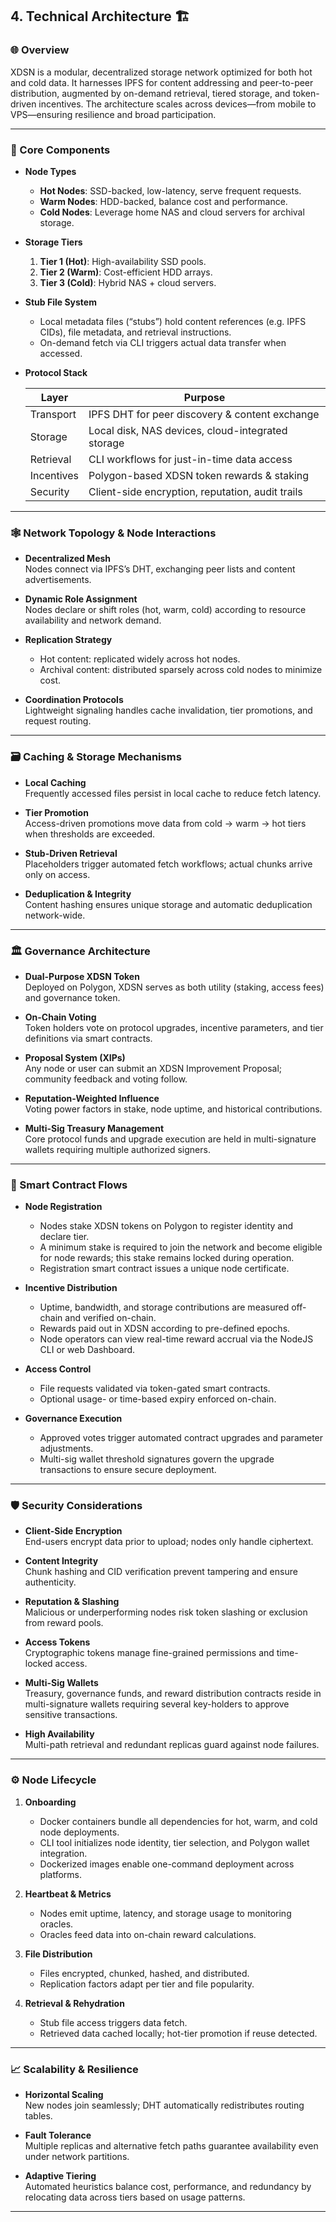 ## 4. Technical Architecture 🏗️

### 🌐 Overview

XDSN is a modular, decentralized storage network optimized for both hot and cold data. It harnesses IPFS for content addressing and peer-to-peer distribution, augmented by on-demand retrieval, tiered storage, and token-driven incentives. The architecture scales across devices—from mobile to VPS—ensuring resilience and broad participation.

---

### 🧩 Core Components

- **Node Types**

  - **Hot Nodes**: SSD-backed, low-latency, serve frequent requests.
  - **Warm Nodes**: HDD-backed, balance cost and performance.
  - **Cold Nodes**: Leverage home NAS and cloud servers for archival storage.

- **Storage Tiers**

  1. **Tier 1 (Hot)**: High-availability SSD pools.
  2. **Tier 2 (Warm)**: Cost-efficient HDD arrays.
  3. **Tier 3 (Cold)**: Hybrid NAS + cloud servers.

- **Stub File System**

  - Local metadata files (“stubs”) hold content references (e.g. IPFS CIDs), file metadata, and retrieval instructions.
  - On-demand fetch via CLI triggers actual data transfer when accessed.

- **Protocol Stack**

  | Layer      | Purpose                                           |
  | ---------- | ------------------------------------------------- |
  | Transport  | IPFS DHT for peer discovery & content exchange    |
  | Storage    | Local disk, NAS devices, cloud-integrated storage |
  | Retrieval  | CLI workflows for just-in-time data access        |
  | Incentives | Polygon-based XDSN token rewards & staking        |
  | Security   | Client-side encryption, reputation, audit trails  |

---

### 🕸️ Network Topology & Node Interactions

- **Decentralized Mesh**  
  Nodes connect via IPFS’s DHT, exchanging peer lists and content advertisements.

- **Dynamic Role Assignment**  
  Nodes declare or shift roles (hot, warm, cold) according to resource availability and network demand.

- **Replication Strategy**

  - Hot content: replicated widely across hot nodes.
  - Archival content: distributed sparsely across cold nodes to minimize cost.

- **Coordination Protocols**  
  Lightweight signaling handles cache invalidation, tier promotions, and request routing.

---

### 🗃️ Caching & Storage Mechanisms

- **Local Caching**  
  Frequently accessed files persist in local cache to reduce fetch latency.

- **Tier Promotion**  
  Access-driven promotions move data from cold → warm → hot tiers when thresholds are exceeded.

- **Stub-Driven Retrieval**  
  Placeholders trigger automated fetch workflows; actual chunks arrive only on access.

- **Deduplication & Integrity**  
  Content hashing ensures unique storage and automatic deduplication network-wide.

---

### 🏛️ Governance Architecture

- **Dual-Purpose XDSN Token**  
  Deployed on Polygon, XDSN serves as both utility (staking, access fees) and governance token.

- **On-Chain Voting**  
  Token holders vote on protocol upgrades, incentive parameters, and tier definitions via smart contracts.

- **Proposal System (XIPs)**  
  Any node or user can submit an XDSN Improvement Proposal; community feedback and voting follow.

- **Reputation-Weighted Influence**  
  Voting power factors in stake, node uptime, and historical contributions.

- **Multi-Sig Treasury Management**  
  Core protocol funds and upgrade execution are held in multi-signature wallets requiring multiple authorized signers.

---

### 📜 Smart Contract Flows

- **Node Registration**

  - Nodes stake XDSN tokens on Polygon to register identity and declare tier.
  - A minimum stake is required to join the network and become eligible for node rewards; this stake remains locked during operation.
  - Registration smart contract issues a unique node certificate.

- **Incentive Distribution**

  - Uptime, bandwidth, and storage contributions are measured off-chain and verified on-chain.
  - Rewards paid out in XDSN according to pre-defined epochs.
  - Node operators can view real-time reward accrual via the NodeJS CLI or web Dashboard.

- **Access Control**

  - File requests validated via token-gated smart contracts.
  - Optional usage- or time-based expiry enforced on-chain.

- **Governance Execution**
  - Approved votes trigger automated contract upgrades and parameter adjustments.
  - Multi-sig wallet threshold signatures govern the upgrade transactions to ensure secure deployment.

---

### 🛡️ Security Considerations

- **Client-Side Encryption**  
  End-users encrypt data prior to upload; nodes only handle ciphertext.

- **Content Integrity**  
  Chunk hashing and CID verification prevent tampering and ensure authenticity.

- **Reputation & Slashing**  
  Malicious or underperforming nodes risk token slashing or exclusion from reward pools.

- **Access Tokens**  
  Cryptographic tokens manage fine-grained permissions and time-locked access.

- **Multi-Sig Wallets**  
  Treasury, governance funds, and reward distribution contracts reside in multi-signature wallets requiring several key-holders to approve sensitive transactions.

- **High Availability**  
  Multi-path retrieval and redundant replicas guard against node failures.

---

### ⚙️ Node Lifecycle

1. **Onboarding**

   - Docker containers bundle all dependencies for hot, warm, and cold node deployments.
   - CLI tool initializes node identity, tier selection, and Polygon wallet integration.
   - Dockerized images enable one-command deployment across platforms.

2. **Heartbeat & Metrics**

   - Nodes emit uptime, latency, and storage usage to monitoring oracles.
   - Oracles feed data into on-chain reward calculations.

3. **File Distribution**

   - Files encrypted, chunked, hashed, and distributed.
   - Replication factors adapt per tier and file popularity.

4. **Retrieval & Rehydration**
   - Stub file access triggers data fetch.
   - Retrieved data cached locally; hot-tier promotion if reuse detected.

---

### 📈 Scalability & Resilience

- **Horizontal Scaling**  
  New nodes join seamlessly; DHT automatically redistributes routing tables.

- **Fault Tolerance**  
  Multiple replicas and alternative fetch paths guarantee availability even under network partitions.

- **Adaptive Tiering**  
  Automated heuristics balance cost, performance, and redundancy by relocating data across tiers based on usage patterns.

---
